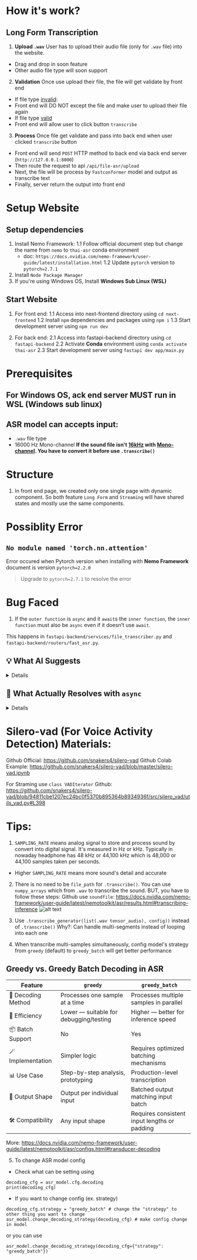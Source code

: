# **How it's work?**
## Long Form Transcription
1. **Upload `.wav`**
User has to upload their audio file (only for `.wav` file) into the website.
- Drag and drop in soon feature
- Other audio file type will soon support

2. **Validation**
Once use upload their file, the file will get validate by front end
- If file type <u>invalid</u>:
 - Front end will DO NOT except the file and make user to upload their file again
- If file type <u>valid</u>
 - Front end will allow user to click button `transcribe`
 
3. **Process**
Once file get validate and pass into back end when user clicked `transcribe` button
- Front end will send `POST` HTTP method to back end via back end server (`http://127.0.0.1:8000`) 
- Then route the request to api `/api/file-asr/upload`
- Next, the file will be process by `Fastconformer` model and output as transcribe text
- Finally, server return the output into front end 

# **Setup Website**

## Setup dependencies
1. Install Nemo Framework:
    1.1 Follow official document step but change the name from `nemo` to `thai-asr` conda environment
    - doc: `https://docs.nvidia.com/nemo-framework/user-guide/latest/installation.html`
    1.2 Update `pytorch` version to `pytorch=2.7.1`
2. Install `Node Package Manager`
3. If you're using Windows OS, Install **Windows Sub Linux (WSL)**
    
## Start Website
1. For front end:
    1.1 Access into next-frontend directory
    using `cd next-frontend`
    1.2 Install `npm` dependencies and packages
    using `npm i`
    1.3 Start development server
    using `npm run dev`

2. For back end:
    2.1 Access into fastapi-backend directory
    using `cd fastapi-backend`
    2.2 Activate **Conda** environment
    using `conda activate thai-asr`
    2.3 Start development server
    using `fastapi dev app/main.py`


# **Prerequisites**

## For Windows OS, ack end server **MUST run in WSL** (Windows sub linux)

## ASR model can accepts input:

- `.wav` file type
- 16000 Hz Mono-channel
**If the sound file isn't <u>16kHz</u> with <u>Mono-channel</u>. You have to convert it before use `.transcribe()`**

# **Structure**
1. In front end page, we created only one single page with dynamic component. So both feature `Long Form` and `Streaming` will have shared states and mostly use the same components.

# **Possiblity Error**

## **`No module named 'torch.nn.attention'`**

Error occured when Pytorch version when installing with **Nemo Framework** document is version `pytorch=2.2.0`

> Upgrade to `pytorch=2.7.1` to resolve the error

# **Bug Faced**

1. If the `outer function` is `async` and it `await`s the `inner function`, the `inner function` must also be `async` even if it doesn’t use `await`.

This happens in `fastapi-backend/services/file_transcriber.py` and `fastapi-backend/routers/fast_asr.py`.

## 💡 What AI Suggests

<details>
    import nemo.collections.asr as nemo_asr
    import shutil
    import tempfile
    import os
    from fastapi import UploadFile

    try:
        asr_model = nemo_asr.models.EncDecCTCModelBPE.restore_from(
            "app/ai-models/stt_th_fastconformer_ctc_large_nacc_data.nemo"
        )
    except Exception as e:
        print("Error occurred during loading AI model", e)


    async def transcribe_audio_file(file: UploadFile):
        temp_path = None
        transcribed_text = ""

        try:
            with tempfile.NamedTemporaryFile("wb", delete=False, suffix=".wav") as tmp:
                await file.seek(0)
                shutil.copyfileobj(file.file, tmp)
                temp_path = tmp.name

            try:
                output = asr_model.transcribe([temp_path])

                if output and len(output) > 0:
                    transcribed_text = output[0]
                else:
                    print("Transcription returned empty output.")

            except Exception as e:
                print(f"Error while transcription sound: {e}")

        except Exception as e:
            print(f"Error during file processing (creating temp file or copying): {e}")

        finally:
            if temp_path and os.path.exists(temp_path):
                try:
                    os.remove(temp_path)
                except OSError as e:
                    print(f"Error removing temporary file {temp_path}: {e}")
            if file.file:
                await file.close()

        print(transcribed_text)
        return transcribed_text
</details>

## 🚨 What Actually Resolves with `async`
<details>
    async def transcribe_audio_file(file: UploadFile):
        try:
            with tempfile.NamedTemporaryFile("wb", delete=False, suffix=".wav") as tmp:
                shutil.copyfileobj(file.file, tmp)
                temp_path = tmp.name

            try:
                output = asr_model.transcribe([temp_path])

            except Exception as e:
                print("Error while transcription sound", e)

        except Exception as e:
            print("Error while convert sound file", e)

        finally:
            os.remove(temp_path)

        return output[0].text
</details>

# Silero-vad (For Voice Activity Detection) Materials:
Github Official: https://github.com/snakers4/silero-vad
Github Colab Example: https://github.com/snakers4/silero-vad/blob/master/silero-vad.ipynb

For Straming use `class VADIterator`
Github: https://github.com/snakers4/silero-vad/blob/94811cbe1207ec24bc0f5370b895364b8934936f/src/silero_vad/utils_vad.py#L398

# Tips:
1. `SAMPLING_RATE` means analog signal to store and process sound by convert into digital signal. It's measured in Hz or kHz. Typically in nowaday headphone has 48 kHz or 44,100 kHz which is 48,000 or 44,100 samples taken per seconds.
 - Higher `SAMPLING_RATE` means more sound's detail and accurate

2. There is no need to be `file_path` for `.transcribe()`. You can use `numpy_arrays` which from `.wav` to transcribe the sound. BUT, you have to follow these steps:
Github use `soundfile`: https://docs.nvidia.com/nemo-framework/user-guide/latest/nemotoolkit/asr/results.html#transcribing-inference
![alt text](image.png)

3. Use `.transcribe_generator(list(.wav tensor_audio), config))` instead of `.transcribe()`
Why?: Can handle multi-segments instead of looping into each one

4. When transcribe multi-samples simultaneously, config model's strategy from `greedy` (default) to `greedy_batch` will get better performance

## Greedy vs. Greedy Batch Decoding in ASR
| Feature              | `greedy`                            | `greedy_batch`                         |
|---------------------|--------------------------------------|----------------------------------------|
| 🧠 Decoding Method   | Processes one sample at a time       | Processes multiple samples in parallel |
| 🔄 Efficiency        | Lower — suitable for debugging/testing | Higher — better for inference speed     |
| 📦 Batch Support     | No                                   | Yes                                    |
| 🪄 Implementation    | Simpler logic                        | Requires optimized batching mechanisms |
| 📊 Use Case          | Step-by-step analysis, prototyping   | Production-level transcription          |
| 🎯 Output Shape      | Output per individual input          | Batched output matching input batch     |
| 🛠 Compatibility     | Any input shape                      | Requires consistent input lengths or padding |

More: https://docs.nvidia.com/nemo-framework/user-guide/latest/nemotoolkit/asr/configs.html#transducer-decoding

5. To change ASR model config
- Check what can be setting using 
```
decoding_cfg = asr_model.cfg.decoding
print(decoding_cfg)
```
- If you want to change config (ex. strategy)
```
decoding_cfg.strategy = "greedy_batch" # change the "strategy" to other thing you want to change
asr_model.change_decoding_strategy(decoding_cfg) # make config change in model
```
or you can use
```
asr_model.change_decoding_strategy(decoding_cfg={"strategy": "greedy_batch"})
```